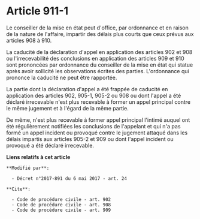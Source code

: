 # Article 911-1

Le conseiller de la mise en état peut d'office, par ordonnance et en raison de la nature de l'affaire, impartir des délais
plus courts que ceux prévus aux articles 908 à 910.

La caducité de la déclaration d'appel en application des articles 902 et 908 ou l'irrecevabilité des conclusions en
application des articles 909 et 910 sont prononcées par ordonnance du conseiller de la mise en état qui statue après avoir
sollicité les observations écrites des parties. L'ordonnance qui prononce la caducité ne peut être rapportée.

La partie dont la déclaration d'appel a été frappée de caducité en application des articles 902, 905-1, 905-2 ou 908 ou dont
l'appel a été déclaré irrecevable n'est plus recevable à former un appel principal contre le même jugement et à l'égard de la
même partie.

De même, n'est plus recevable à former appel principal l'intimé auquel ont été régulièrement notifiées les conclusions de
l'appelant et qui n'a pas formé un appel incident ou provoqué contre le jugement attaqué dans les délais impartis aux
articles 905-2 et 909 ou dont l'appel incident ou provoqué a été déclaré irrecevable.

**Liens relatifs à cet article**

	**Modifié par**:

	  - Décret n°2017-891 du 6 mai 2017 - art. 24

	**Cite**:

	  - Code de procédure civile - art. 902
	  - Code de procédure civile - art. 908
	  - Code de procédure civile - art. 909
